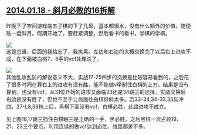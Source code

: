 ## [2014.01.18 - 斜月必败的16拆解][0]

昨晚下了空间游戏端五子棋的下了几盘，基本都很水，没有什么额外的价值。随便贴一盘斜月。假期开始了，要赶紧调整，然后看书的看书，学棋的学棋。  

![](http://imglf2.ph.126.net/PT-gp9Mu3i8O7DntoTU_Yw==/3147453189679000949.png)  
这是总谱，后面的我给忘了，我执黑。左边和右边的大概交换完了以后右上进攻不成，在下面被白棋7、8手的vcf处理杀了。  

![](http://imglf1.ph.126.net/fe4v9oAmiChdzUGOv5mlVQ==/1839438972904226131.png)  
其他乱攻乱防的解说意义不大，实战17-25四步的交换是比较容易看到的，之后花了很多时间在算右上的进攻有没有胜，能不能做v牵制住白棋的上方。结果是没有算到，也没有vcf，从31位开始的进攻又面临33还是34跳三的选择，实战交换后右边是没有胜了，但也不至于让局面往白棋倾斜太多。若33-34,34-33,35反冲四，37-L8,38挡上后，黑棋下面没有vcf，白棋必胜，此路进攻不成立。  

见上图16,17跳三挡住白棋眠三是正确的一手，黑必胜，之后黑棋一次占领19、21、23三个要点，利用连续的做vcf达到必胜，线路都差不多。  



[0]: #